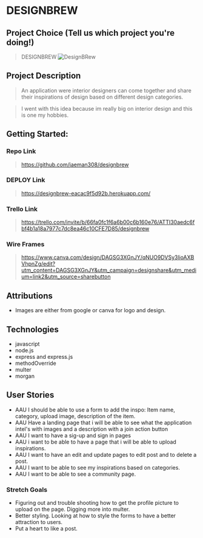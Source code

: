 # DESIGNBREW

## Project Choice (Tell us which project you're doing!)
> DESIGNBREW 
![DesignBRew](https://media.git.generalassemb.ly/user/53089/files/aeb0fde5-2f58-4377-85c8-a50277d7a754)


## Project Description
> An application were interior designers can come together and share their inspirations of design based on different design categories. 

> I went with this idea because im  really big on interior design and this is one my hobbies. 

## Getting Started: 
###  Repo Link
>https://github.com/jaeman308/designbrew

### DEPLOY Link
>https://designbrew-eacac9f5d92b.herokuapp.com/
### Trello Link
> https://trello.com/invite/b/66fa0fc1f6a6b00c6b160e76/ATTI30aedc6fbf4b1a18a7977c7dc8ea46c10CFE7D85/designbrew

### Wire Frames
> https://www.canva.com/design/DAGSG3XGnJY/qNUO9DVSy3lioAXBVhpnZg/edit?utm_content=DAGSG3XGnJY&utm_campaign=designshare&utm_medium=link2&utm_source=sharebutton

## Attributions 
- Images are either from google or canva for logo and design. 

## Technologies
- javascript
- node.js
- express and express.js 
- methodOverride
-  multer
- morgan 

## User Stories
- AAU I should be able to use a form to add the inspo: Item name, category, upload image, description of the item. 
- AAU Have a landing page that i will be able to see what the application intel's with images and a description with a join action button
- AAU I want to have a sig-up and sign in pages
- AAU i want to be able to have a page that i will be able to upload inspirations.
- AAU I want to have an edit and update pages to edit post and to delete a post.
- AAU I want to be able to see my inspirations based on categories.
- AAU I want to be able to see a community page.
### Stretch Goals
- Figuring out and trouble shooting how to get the profile picture to upload on the page. Digging more into multer. 
- Better styling. Looking at how to style the forms to have a better attraction to users.
- Put a heart to like a post. 
 
